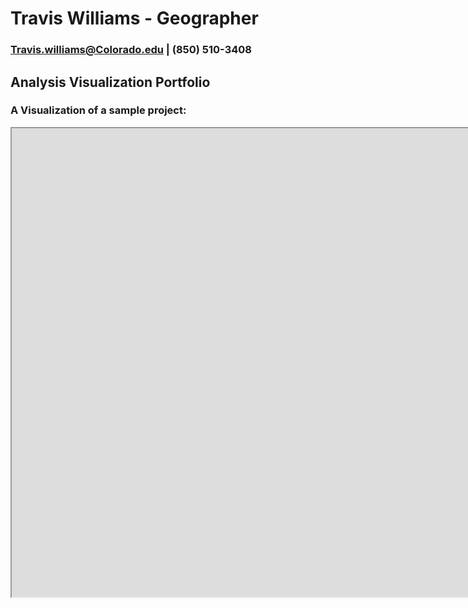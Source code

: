# Travis Williams - Geographer
### Travis.williams@Colorado.edu | (850) 510-3408


## Analysis Visualization Portfolio

### A Visualization of a sample project: 
<iframe src="https://www.prfusdm.com" align="left" scrolling="yes" height="750" width="2000"></iframe>
